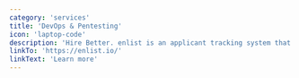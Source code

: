 ```yaml
---
category: 'services'
title: 'DevOps & Pentesting'
icon: 'laptop-code'
description: 'Hire Better. enlist is an applicant tracking system that brings your hiring back in control. Collaborate with your team, communicate with your candidates, get more out of your interviews, automate what's repetitive, and make better decisions.'
linkTo: 'https://enlist.io/'
linkText: 'Learn more'
---
```

